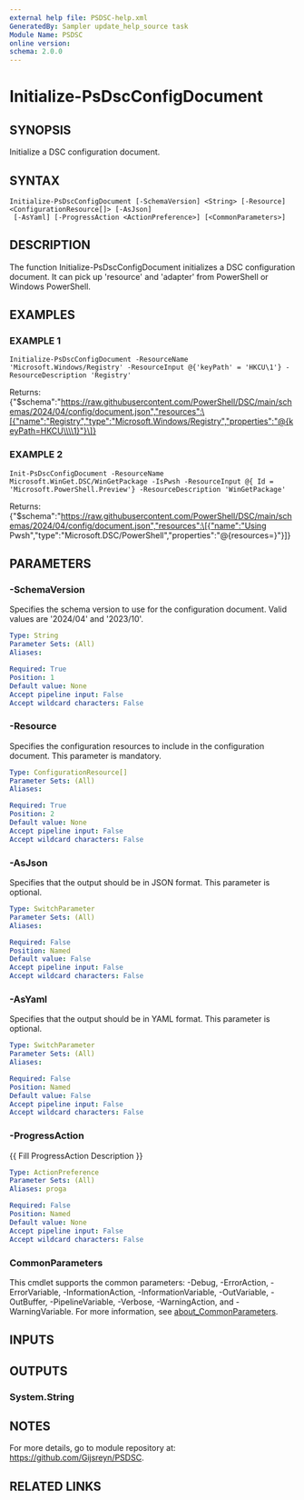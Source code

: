 ```yaml
---
external help file: PSDSC-help.xml
GeneratedBy: Sampler update_help_source task
Module Name: PSDSC
online version:
schema: 2.0.0
---
```


# Initialize-PsDscConfigDocument

## SYNOPSIS
Initialize a DSC configuration document.

## SYNTAX

```
Initialize-PsDscConfigDocument [-SchemaVersion] <String> [-Resource] <ConfigurationResource[]> [-AsJson]
 [-AsYaml] [-ProgressAction <ActionPreference>] [<CommonParameters>]
```

## DESCRIPTION
The function Initialize-PsDscConfigDocument initializes a DSC configuration document.
It can pick up 'resource' and 'adapter' from PowerShell or Windows PowerShell.

## EXAMPLES

### EXAMPLE 1
```
Initialize-PsDscConfigDocument -ResourceName 'Microsoft.Windows/Registry' -ResourceInput @{'keyPath' = 'HKCU\1'} -ResourceDescription 'Registry'
```

Returns:
{"$schema":"https://raw.githubusercontent.com/PowerShell/DSC/main/schemas/2024/04/config/document.json","resources":\[{"name":"Registry","type":"Microsoft.Windows/Registry","properties":"@{keyPath=HKCU\\\\1}"}\]}

### EXAMPLE 2
```
Init-PsDscConfigDocument -ResourceName Microsoft.WinGet.DSC/WinGetPackage -IsPwsh -ResourceInput @{ Id = 'Microsoft.PowerShell.Preview'} -ResourceDescription 'WinGetPackage'
```

Returns:
{"$schema":"https://raw.githubusercontent.com/PowerShell/DSC/main/schemas/2024/04/config/document.json","resources":\[{"name":"Using Pwsh","type":"Microsoft.DSC/PowerShell","properties":"@{resources=}"}\]}

## PARAMETERS

### -SchemaVersion
Specifies the schema version to use for the configuration document. Valid values are '2024/04' and '2023/10'.

```yaml
Type: String
Parameter Sets: (All)
Aliases:

Required: True
Position: 1
Default value: None
Accept pipeline input: False
Accept wildcard characters: False
```

### -Resource
Specifies the configuration resources to include in the configuration document. This parameter is mandatory.

```yaml
Type: ConfigurationResource[]
Parameter Sets: (All)
Aliases:

Required: True
Position: 2
Default value: None
Accept pipeline input: False
Accept wildcard characters: False
```

### -AsJson
Specifies that the output should be in JSON format. This parameter is optional.

```yaml
Type: SwitchParameter
Parameter Sets: (All)
Aliases:

Required: False
Position: Named
Default value: False
Accept pipeline input: False
Accept wildcard characters: False
```

### -AsYaml
Specifies that the output should be in YAML format. This parameter is optional.

```yaml
Type: SwitchParameter
Parameter Sets: (All)
Aliases:

Required: False
Position: Named
Default value: False
Accept pipeline input: False
Accept wildcard characters: False
```

### -ProgressAction
{{ Fill ProgressAction Description }}

```yaml
Type: ActionPreference
Parameter Sets: (All)
Aliases: proga

Required: False
Position: Named
Default value: None
Accept pipeline input: False
Accept wildcard characters: False
```

### CommonParameters
This cmdlet supports the common parameters: -Debug, -ErrorAction, -ErrorVariable, -InformationAction, -InformationVariable, -OutVariable, -OutBuffer, -PipelineVariable, -Verbose, -WarningAction, and -WarningVariable. For more information, see [about_CommonParameters](http://go.microsoft.com/fwlink/?LinkID=113216).

## INPUTS

## OUTPUTS

### System.String
## NOTES
For more details, go to module repository at: https://github.com/Gijsreyn/PSDSC.

## RELATED LINKS
